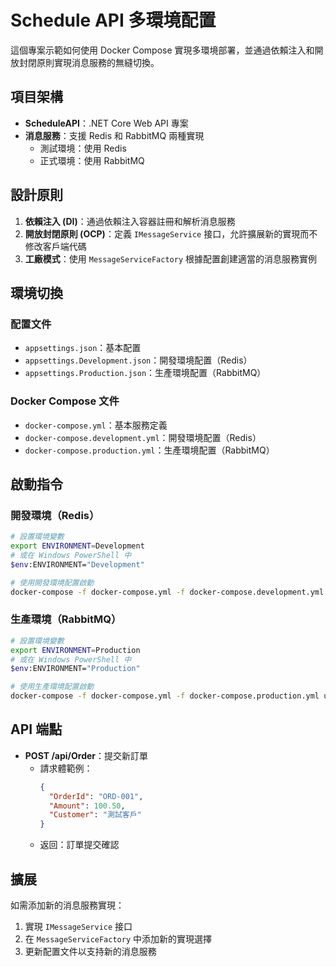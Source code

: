 # Schedule API 多環境配置

這個專案示範如何使用 Docker Compose 實現多環境部署，並通過依賴注入和開放封閉原則實現消息服務的無縫切換。

## 項目架構

- **ScheduleAPI**：.NET Core Web API 專案
- **消息服務**：支援 Redis 和 RabbitMQ 兩種實現
  - 測試環境：使用 Redis
  - 正式環境：使用 RabbitMQ

## 設計原則

1. **依賴注入 (DI)**：通過依賴注入容器註冊和解析消息服務
2. **開放封閉原則 (OCP)**：定義 `IMessageService` 接口，允許擴展新的實現而不修改客戶端代碼
3. **工廠模式**：使用 `MessageServiceFactory` 根據配置創建適當的消息服務實例

## 環境切換

### 配置文件
- `appsettings.json`：基本配置
- `appsettings.Development.json`：開發環境配置（Redis）
- `appsettings.Production.json`：生產環境配置（RabbitMQ）

### Docker Compose 文件
- `docker-compose.yml`：基本服務定義
- `docker-compose.development.yml`：開發環境配置（Redis）
- `docker-compose.production.yml`：生產環境配置（RabbitMQ）

## 啟動指令

### 開發環境（Redis）

```bash
# 設置環境變數
export ENVIRONMENT=Development
# 或在 Windows PowerShell 中
$env:ENVIRONMENT="Development"

# 使用開發環境配置啟動
docker-compose -f docker-compose.yml -f docker-compose.development.yml up -d
```

### 生產環境（RabbitMQ）

```bash
# 設置環境變數
export ENVIRONMENT=Production
# 或在 Windows PowerShell 中
$env:ENVIRONMENT="Production"

# 使用生產環境配置啟動
docker-compose -f docker-compose.yml -f docker-compose.production.yml up -d
```

## API 端點

- **POST /api/Order**：提交新訂單
  - 請求體範例：
    ```json
    {
      "OrderId": "ORD-001",
      "Amount": 100.50,
      "Customer": "測試客戶"
    }
    ```
  - 返回：訂單提交確認

## 擴展

如需添加新的消息服務實現：

1. 實現 `IMessageService` 接口
2. 在 `MessageServiceFactory` 中添加新的實現選擇
3. 更新配置文件以支持新的消息服務 